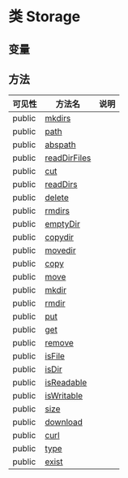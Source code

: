 #  类 Storage




## 变量


## 方法


| 可见性 | 方法名 | 说明 |
|--------|-------|------|
| public|[mkdirs](Storage/mkdirs.md) |  |
| public|[path](Storage/path.md) |  |
| public|[abspath](Storage/abspath.md) |  |
| public|[readDirFiles](Storage/readDirFiles.md) |  |
| public|[cut](Storage/cut.md) |  |
| public|[readDirs](Storage/readDirs.md) |  |
| public|[delete](Storage/delete.md) |  |
| public|[rmdirs](Storage/rmdirs.md) |  |
| public|[emptyDir](Storage/emptyDir.md) |  |
| public|[copydir](Storage/copydir.md) |  |
| public|[movedir](Storage/movedir.md) |  |
| public|[copy](Storage/copy.md) |  |
| public|[move](Storage/move.md) |  |
| public|[mkdir](Storage/mkdir.md) |  |
| public|[rmdir](Storage/rmdir.md) |  |
| public|[put](Storage/put.md) |  |
| public|[get](Storage/get.md) |  |
| public|[remove](Storage/remove.md) |  |
| public|[isFile](Storage/isFile.md) |  |
| public|[isDir](Storage/isDir.md) |  |
| public|[isReadable](Storage/isReadable.md) |  |
| public|[isWritable](Storage/isWritable.md) |  |
| public|[size](Storage/size.md) |  |
| public|[download](Storage/download.md) |  |
| public|[curl](Storage/curl.md) |  |
| public|[type](Storage/type.md) |  |
| public|[exist](Storage/exist.md) |  |
